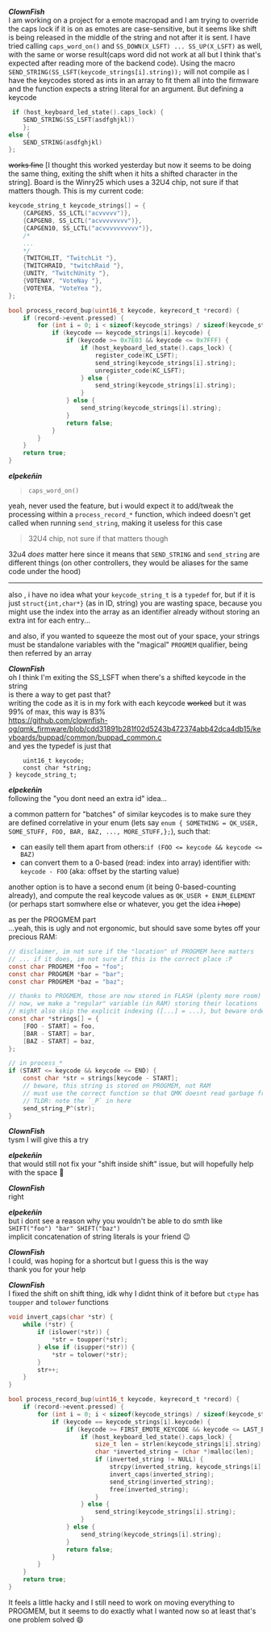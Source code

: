 ***ClownFish***  
I am working on a project for a emote macropad and I am trying to override the caps lock if it is on as emotes are case-sensitive, but it seems like shift is being released in the middle of the string and not after it is sent. I have tried calling `caps_word_on()` and `SS_DOWN(X_LSFT) ... SS_UP(X_LSFT)` as well, with the same or worse result(caps word did not work at all but I think that's expected after reading more of the backend code). Using the macro `SEND_STRING(SS_LSFT(keycode_strings[i].string));`  will not compile as I have the keycodes stored as ints in an array to fit them all into the firmware and the function expects a string literal for an argument. But defining a keycode 
```c
 if (host_keyboard_led_state().caps_lock) {
    SEND_STRING(SS_LSFT(asdfghjkl))
    };
else {
    SEND_STRING(asdfghjkl)
};
```
 ~~works fine~~ [I thought this worked yesterday but now it seems to be doing the same thing, exiting the shift when it hits a shifted character in the string]. Board is the Winry25 which uses a 32U4 chip, not sure if that matters though. This is my current code:
```c
keycode_string_t keycode_strings[] = {
    {CAPGEN5, SS_LCTL("acvvvvv")},
    {CAPGEN8, SS_LCTL("acvvvvvvvv")},
    {CAPGEN10, SS_LCTL("acvvvvvvvvvv")},
    /*
    ...
    */
    {TWITCHLIT, "TwitchLit "},
    {TWITCHRAID, "twitchRaid "},
    {UNITY, "TwitchUnity "},
    {VOTENAY, "VoteNay "},
    {VOTEYEA, "VoteYea "},
};

bool process_record_bup(uint16_t keycode, keyrecord_t *record) {
    if (record->event.pressed) {
        for (int i = 0; i < sizeof(keycode_strings) / sizeof(keycode_strings[0]); i++) {
            if (keycode == keycode_strings[i].keycode) {
                if (keycode >= 0x7E03 && keycode <= 0x7FFF) {
                    if (host_keyboard_led_state().caps_lock) {
                        register_code(KC_LSFT);
                        send_string(keycode_strings[i].string);
                        unregister_code(KC_LSFT);
                    } else {
                        send_string(keycode_strings[i].string);
                    }
                } else {
                    send_string(keycode_strings[i].string);
                }
                return false;
            }
        }
    }
    return true;
}
```

***elpekeñin***
> `caps_word_on()`  

yeah, never used the feature, but i would expect it to add/tweak the processing within a `process_record_*` function, which indeed doesn't get called when running `send_string`, making it useless for this case  

>  32U4 chip, not sure if that matters though  

32u4 *does* matter here since it means that `SEND_STRING` and `send_string` are different things (on other controllers, they would be aliases for the same code under the hood)  

---

also , i have no idea what your `keycode_string_t` is a `typedef` for, but if it is just `struct{int,char*}` (as in ID, string) you are wasting space, because you might use the index into the array as an identifier already without storing an extra int for each entry...  

and also, if you wanted to squeeze the most out of your space, your strings must be standalone variables with the "magical" `PROGMEM` qualifier, being then referred by an array  
  
***ClownFish***  
oh I think I'm exiting the SS_LSFT when there's a shifted keycode in the string  
is there a way to get past that?  
writing the code as it is in my fork with each keycode ~~worked~~ but it was 99% of max, this way is 83%  
https://github.com/clownfish-og/qmk_firmware/blob/cdd31891b281f02d5243b472374abb42dca4db15/keyboards/buppad/common/buppad_common.c  
and yes the typedef is just that
```typedef struct {
    uint16_t keycode;
    const char *string;
} keycode_string_t;
```

***elpekeñin***  
following the "you dont need an extra id" idea...

a common pattern for "batches" of similar keycodes is to make sure they are defined correlative in your enum (lets say `enum { SOMETHING = QK_USER, SOME_STUFF, FOO, BAR, BAZ, ..., MORE_STUFF,};`), such that:  

* can easily tell them apart from others:`if (FOO <= keycode && keycode <= BAZ)`
* can convert them to a 0-based (read: index into array) identifier with: `keycode - FOO` (aka: offset by the starting value)  

another option is to have a second enum (it being 0-based-counting already), and compute the real keycode values as `QK_USER + ENUM_ELEMENT` (or perhaps start somwhere else or whatever, you get the idea ~~i hope~~)  

as per the PROGMEM part  
...yeah, this is ugly and not ergonomic, but should save some bytes off your precious RAM:  
```c
// disclaimer, im not sure if the "location" of PROGMEM here matters
// ... if it does, im not sure if this is the correct place :P
const char PROGMEM *foo = "foo";
const char PROGMEM *bar = "bar";
const char PROGMEM *baz = "baz";

// thanks to PROGMEM, those are now stored in FLASH (plenty more room) rather than RAM
// now, we make a "regular" variable (in RAM) storing their locations
// might also skip the explicit indexing ([...] = ...), but beware ordering if doing so
const char *strings[] = {
    [FOO - START] = foo,
    [BAR - START] = bar,
    [BAZ - START] = baz,
};

// in process_*
if (START <= keycode && keycode <= END) {
    const char *str = strings[keycode - START];
    // beware, this string is stored on PROGMEM, not RAM
    // must use the correct function so that QMK doesnt read garbage from the same address in ram
    // TLDR: note the `_P` in here
    send_string_P^(str);
}
```

***ClownFish***  
tysm I will give this a try  

***elpekeñin***  
that would still not fix your "shift inside shift" issue, but will hopefully help with the space 🙂  

***ClownFish***  
right  

***elpekeñin***  
but i dont see a reason why you wouldn't be able to do smth like `SHIFT("foo") "bar" SHIFT("baz")`  
implicit concatenation of string literals is your friend 😉  

***ClownFish***  
I could, was hoping for a shortcut but I guess this is the way  
thank you for your help  

***ClownFish***  
I fixed the shift on shift thing, idk why I didnt think of it before but `ctype` has `toupper` and `tolower` functions
```c
void invert_caps(char *str) {
    while (*str) {
        if (islower(*str)) {
            *str = toupper(*str);
        } else if (isupper(*str)) {
            *str = tolower(*str);
        }
        str++;
    }
}

bool process_record_bup(uint16_t keycode, keyrecord_t *record) {
    if (record->event.pressed) {
        for (int i = 0; i < sizeof(keycode_strings) / sizeof(keycode_strings[0]); i++) {
            if (keycode == keycode_strings[i].keycode) {
                if (keycode >= FIRST_EMOTE_KEYCODE && keycode <= LAST_EMOTE_KEYCODE) {
                    if (host_keyboard_led_state().caps_lock) {
                        size_t len = strlen(keycode_strings[i].string) + 1; // +1 for null terminator
                        char *inverted_string = (char *)malloc(len);
                        if (inverted_string != NULL) {
                            strcpy(inverted_string, keycode_strings[i].string);
                            invert_caps(inverted_string);
                            send_string(inverted_string);
                            free(inverted_string);
                        }
                    } else {
                        send_string(keycode_strings[i].string);
                    }
                } else {
                    send_string(keycode_strings[i].string);
                }
                return false;
            }
        }
    }
    return true;
}
```  
It feels a little hacky and I still need to work on moving everything to PROGMEM, but it seems to do exactly what I wanted now so at least that's one problem solved 😄
